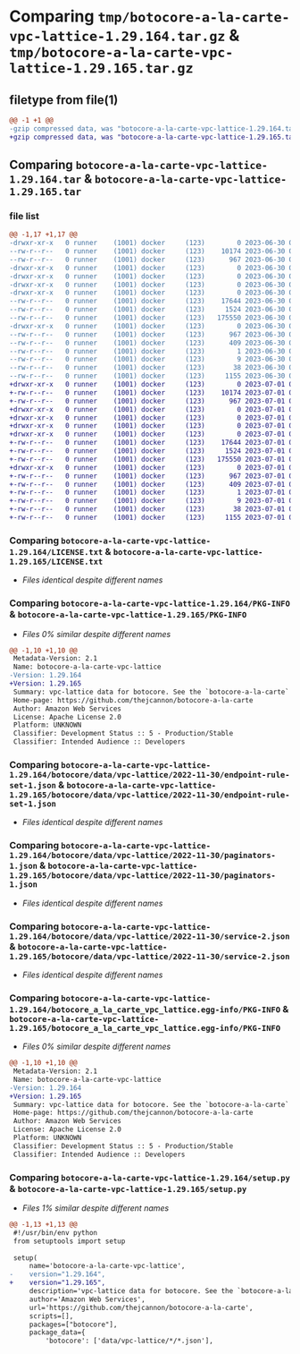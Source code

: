 # Comparing `tmp/botocore-a-la-carte-vpc-lattice-1.29.164.tar.gz` & `tmp/botocore-a-la-carte-vpc-lattice-1.29.165.tar.gz`

## filetype from file(1)

```diff
@@ -1 +1 @@
-gzip compressed data, was "botocore-a-la-carte-vpc-lattice-1.29.164.tar", last modified: Fri Jun 30 01:39:18 2023, max compression
+gzip compressed data, was "botocore-a-la-carte-vpc-lattice-1.29.165.tar", last modified: Sat Jul  1 01:50:16 2023, max compression
```

## Comparing `botocore-a-la-carte-vpc-lattice-1.29.164.tar` & `botocore-a-la-carte-vpc-lattice-1.29.165.tar`

### file list

```diff
@@ -1,17 +1,17 @@
-drwxr-xr-x   0 runner    (1001) docker     (123)        0 2023-06-30 01:39:18.217757 botocore-a-la-carte-vpc-lattice-1.29.164/
--rw-r--r--   0 runner    (1001) docker     (123)    10174 2023-06-30 01:39:18.000000 botocore-a-la-carte-vpc-lattice-1.29.164/LICENSE.txt
--rw-r--r--   0 runner    (1001) docker     (123)      967 2023-06-30 01:39:18.217757 botocore-a-la-carte-vpc-lattice-1.29.164/PKG-INFO
-drwxr-xr-x   0 runner    (1001) docker     (123)        0 2023-06-30 01:39:18.217757 botocore-a-la-carte-vpc-lattice-1.29.164/botocore/
-drwxr-xr-x   0 runner    (1001) docker     (123)        0 2023-06-30 01:39:18.217757 botocore-a-la-carte-vpc-lattice-1.29.164/botocore/data/
-drwxr-xr-x   0 runner    (1001) docker     (123)        0 2023-06-30 01:39:18.217757 botocore-a-la-carte-vpc-lattice-1.29.164/botocore/data/vpc-lattice/
-drwxr-xr-x   0 runner    (1001) docker     (123)        0 2023-06-30 01:39:18.217757 botocore-a-la-carte-vpc-lattice-1.29.164/botocore/data/vpc-lattice/2022-11-30/
--rw-r--r--   0 runner    (1001) docker     (123)    17644 2023-06-30 01:38:31.000000 botocore-a-la-carte-vpc-lattice-1.29.164/botocore/data/vpc-lattice/2022-11-30/endpoint-rule-set-1.json
--rw-r--r--   0 runner    (1001) docker     (123)     1524 2023-06-30 01:38:31.000000 botocore-a-la-carte-vpc-lattice-1.29.164/botocore/data/vpc-lattice/2022-11-30/paginators-1.json
--rw-r--r--   0 runner    (1001) docker     (123)   175550 2023-06-30 01:38:31.000000 botocore-a-la-carte-vpc-lattice-1.29.164/botocore/data/vpc-lattice/2022-11-30/service-2.json
-drwxr-xr-x   0 runner    (1001) docker     (123)        0 2023-06-30 01:39:18.217757 botocore-a-la-carte-vpc-lattice-1.29.164/botocore_a_la_carte_vpc_lattice.egg-info/
--rw-r--r--   0 runner    (1001) docker     (123)      967 2023-06-30 01:39:18.000000 botocore-a-la-carte-vpc-lattice-1.29.164/botocore_a_la_carte_vpc_lattice.egg-info/PKG-INFO
--rw-r--r--   0 runner    (1001) docker     (123)      409 2023-06-30 01:39:18.000000 botocore-a-la-carte-vpc-lattice-1.29.164/botocore_a_la_carte_vpc_lattice.egg-info/SOURCES.txt
--rw-r--r--   0 runner    (1001) docker     (123)        1 2023-06-30 01:39:18.000000 botocore-a-la-carte-vpc-lattice-1.29.164/botocore_a_la_carte_vpc_lattice.egg-info/dependency_links.txt
--rw-r--r--   0 runner    (1001) docker     (123)        9 2023-06-30 01:39:18.000000 botocore-a-la-carte-vpc-lattice-1.29.164/botocore_a_la_carte_vpc_lattice.egg-info/top_level.txt
--rw-r--r--   0 runner    (1001) docker     (123)       38 2023-06-30 01:39:18.217757 botocore-a-la-carte-vpc-lattice-1.29.164/setup.cfg
--rw-r--r--   0 runner    (1001) docker     (123)     1155 2023-06-30 01:39:18.000000 botocore-a-la-carte-vpc-lattice-1.29.164/setup.py
+drwxr-xr-x   0 runner    (1001) docker     (123)        0 2023-07-01 01:50:16.326920 botocore-a-la-carte-vpc-lattice-1.29.165/
+-rw-r--r--   0 runner    (1001) docker     (123)    10174 2023-07-01 01:50:16.000000 botocore-a-la-carte-vpc-lattice-1.29.165/LICENSE.txt
+-rw-r--r--   0 runner    (1001) docker     (123)      967 2023-07-01 01:50:16.326920 botocore-a-la-carte-vpc-lattice-1.29.165/PKG-INFO
+drwxr-xr-x   0 runner    (1001) docker     (123)        0 2023-07-01 01:50:16.322920 botocore-a-la-carte-vpc-lattice-1.29.165/botocore/
+drwxr-xr-x   0 runner    (1001) docker     (123)        0 2023-07-01 01:50:16.322920 botocore-a-la-carte-vpc-lattice-1.29.165/botocore/data/
+drwxr-xr-x   0 runner    (1001) docker     (123)        0 2023-07-01 01:50:16.322920 botocore-a-la-carte-vpc-lattice-1.29.165/botocore/data/vpc-lattice/
+drwxr-xr-x   0 runner    (1001) docker     (123)        0 2023-07-01 01:50:16.322920 botocore-a-la-carte-vpc-lattice-1.29.165/botocore/data/vpc-lattice/2022-11-30/
+-rw-r--r--   0 runner    (1001) docker     (123)    17644 2023-07-01 01:49:29.000000 botocore-a-la-carte-vpc-lattice-1.29.165/botocore/data/vpc-lattice/2022-11-30/endpoint-rule-set-1.json
+-rw-r--r--   0 runner    (1001) docker     (123)     1524 2023-07-01 01:49:29.000000 botocore-a-la-carte-vpc-lattice-1.29.165/botocore/data/vpc-lattice/2022-11-30/paginators-1.json
+-rw-r--r--   0 runner    (1001) docker     (123)   175550 2023-07-01 01:49:29.000000 botocore-a-la-carte-vpc-lattice-1.29.165/botocore/data/vpc-lattice/2022-11-30/service-2.json
+drwxr-xr-x   0 runner    (1001) docker     (123)        0 2023-07-01 01:50:16.326920 botocore-a-la-carte-vpc-lattice-1.29.165/botocore_a_la_carte_vpc_lattice.egg-info/
+-rw-r--r--   0 runner    (1001) docker     (123)      967 2023-07-01 01:50:16.000000 botocore-a-la-carte-vpc-lattice-1.29.165/botocore_a_la_carte_vpc_lattice.egg-info/PKG-INFO
+-rw-r--r--   0 runner    (1001) docker     (123)      409 2023-07-01 01:50:16.000000 botocore-a-la-carte-vpc-lattice-1.29.165/botocore_a_la_carte_vpc_lattice.egg-info/SOURCES.txt
+-rw-r--r--   0 runner    (1001) docker     (123)        1 2023-07-01 01:50:16.000000 botocore-a-la-carte-vpc-lattice-1.29.165/botocore_a_la_carte_vpc_lattice.egg-info/dependency_links.txt
+-rw-r--r--   0 runner    (1001) docker     (123)        9 2023-07-01 01:50:16.000000 botocore-a-la-carte-vpc-lattice-1.29.165/botocore_a_la_carte_vpc_lattice.egg-info/top_level.txt
+-rw-r--r--   0 runner    (1001) docker     (123)       38 2023-07-01 01:50:16.326920 botocore-a-la-carte-vpc-lattice-1.29.165/setup.cfg
+-rw-r--r--   0 runner    (1001) docker     (123)     1155 2023-07-01 01:50:16.000000 botocore-a-la-carte-vpc-lattice-1.29.165/setup.py
```

### Comparing `botocore-a-la-carte-vpc-lattice-1.29.164/LICENSE.txt` & `botocore-a-la-carte-vpc-lattice-1.29.165/LICENSE.txt`

 * *Files identical despite different names*

### Comparing `botocore-a-la-carte-vpc-lattice-1.29.164/PKG-INFO` & `botocore-a-la-carte-vpc-lattice-1.29.165/PKG-INFO`

 * *Files 0% similar despite different names*

```diff
@@ -1,10 +1,10 @@
 Metadata-Version: 2.1
 Name: botocore-a-la-carte-vpc-lattice
-Version: 1.29.164
+Version: 1.29.165
 Summary: vpc-lattice data for botocore. See the `botocore-a-la-carte` package for more info.
 Home-page: https://github.com/thejcannon/botocore-a-la-carte
 Author: Amazon Web Services
 License: Apache License 2.0
 Platform: UNKNOWN
 Classifier: Development Status :: 5 - Production/Stable
 Classifier: Intended Audience :: Developers
```

### Comparing `botocore-a-la-carte-vpc-lattice-1.29.164/botocore/data/vpc-lattice/2022-11-30/endpoint-rule-set-1.json` & `botocore-a-la-carte-vpc-lattice-1.29.165/botocore/data/vpc-lattice/2022-11-30/endpoint-rule-set-1.json`

 * *Files identical despite different names*

### Comparing `botocore-a-la-carte-vpc-lattice-1.29.164/botocore/data/vpc-lattice/2022-11-30/paginators-1.json` & `botocore-a-la-carte-vpc-lattice-1.29.165/botocore/data/vpc-lattice/2022-11-30/paginators-1.json`

 * *Files identical despite different names*

### Comparing `botocore-a-la-carte-vpc-lattice-1.29.164/botocore/data/vpc-lattice/2022-11-30/service-2.json` & `botocore-a-la-carte-vpc-lattice-1.29.165/botocore/data/vpc-lattice/2022-11-30/service-2.json`

 * *Files identical despite different names*

### Comparing `botocore-a-la-carte-vpc-lattice-1.29.164/botocore_a_la_carte_vpc_lattice.egg-info/PKG-INFO` & `botocore-a-la-carte-vpc-lattice-1.29.165/botocore_a_la_carte_vpc_lattice.egg-info/PKG-INFO`

 * *Files 0% similar despite different names*

```diff
@@ -1,10 +1,10 @@
 Metadata-Version: 2.1
 Name: botocore-a-la-carte-vpc-lattice
-Version: 1.29.164
+Version: 1.29.165
 Summary: vpc-lattice data for botocore. See the `botocore-a-la-carte` package for more info.
 Home-page: https://github.com/thejcannon/botocore-a-la-carte
 Author: Amazon Web Services
 License: Apache License 2.0
 Platform: UNKNOWN
 Classifier: Development Status :: 5 - Production/Stable
 Classifier: Intended Audience :: Developers
```

### Comparing `botocore-a-la-carte-vpc-lattice-1.29.164/setup.py` & `botocore-a-la-carte-vpc-lattice-1.29.165/setup.py`

 * *Files 1% similar despite different names*

```diff
@@ -1,13 +1,13 @@
 #!/usr/bin/env python
 from setuptools import setup
 
 setup(
     name='botocore-a-la-carte-vpc-lattice',
-    version="1.29.164",
+    version="1.29.165",
     description='vpc-lattice data for botocore. See the `botocore-a-la-carte` package for more info.',
     author='Amazon Web Services',
     url='https://github.com/thejcannon/botocore-a-la-carte',
     scripts=[],
     packages=["botocore"],
     package_data={
         'botocore': ['data/vpc-lattice/*/*.json'],
```

